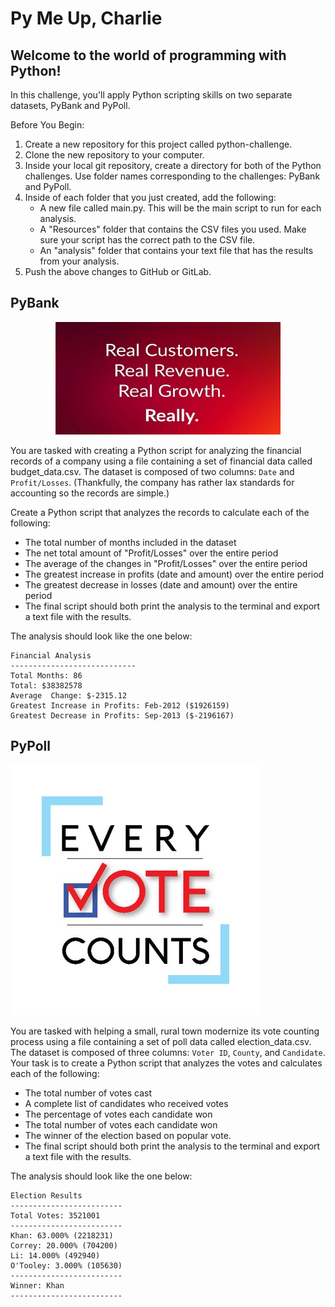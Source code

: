 # Py Me Up, Charlie

## Welcome to the world of programming with Python! 

In this challenge, you'll apply Python scripting skills on two separate datasets, PyBank and PyPoll. 

Before You Begin:
1. Create a new repository for this project called python-challenge.
2. Clone the new repository to your computer.
3. Inside your local git repository, create a directory for both of the Python challenges. Use folder names corresponding to the challenges: PyBank and PyPoll.
4. Inside of each folder that you just created, add the following:
    - A new file called main.py. This will be the main script to run for each analysis.
    - A "Resources" folder that contains the CSV files you used. Make sure your script has the correct path to the CSV file.
    - An "analysis" folder that contains your text file that has the results from your analysis.
5. Push the above changes to GitHub or GitLab.

## PyBank 

<p align="center">
  <img width="360" height="180" src="https://github.com/leslievazquez/Python_Challenge/blob/main/Images/revenue.png">
</p>

You are tasked with creating a Python script for analyzing the financial records of a company using a file containing a set of financial data called budget_data.csv. The dataset is composed of two columns: `Date` and `Profit/Losses`. (Thankfully, the company has rather lax standards for accounting so the records are simple.)

Create a Python script that analyzes the records to calculate each of the following:
- The total number of months included in the dataset
- The net total amount of "Profit/Losses" over the entire period
- The average of the changes in "Profit/Losses" over the entire period
- The greatest increase in profits (date and amount) over the entire period
- The greatest decrease in losses (date and amount) over the entire period
- The final script should both print the analysis to the terminal and export a text file with the results.

The analysis should look like the one below:

  ```text
  Financial Analysis
  ----------------------------
  Total Months: 86
  Total: $38382578
  Average  Change: $-2315.12
  Greatest Increase in Profits: Feb-2012 ($1926159)
  Greatest Decrease in Profits: Sep-2013 ($-2196167)
  ```

## PyPoll 
<img src="https://github.com/leslievazquez/Python_Challenge/blob/main/Images/vote_counting.png">

You are tasked with helping a small, rural town modernize its vote counting process using a file containing a set of poll data called election_data.csv. The dataset is composed of three columns: `Voter ID`, `County`, and `Candidate`. Your task is to create a Python script that analyzes the votes and calculates each of the following:
- The total number of votes cast
- A complete list of candidates who received votes
- The percentage of votes each candidate won
- The total number of votes each candidate won
- The winner of the election based on popular vote.
- The final script should both print the analysis to the terminal and export a text file with the results.

The analysis should look like the one below:

  ```text
  Election Results
  -------------------------
  Total Votes: 3521001
  -------------------------
  Khan: 63.000% (2218231)
  Correy: 20.000% (704200)
  Li: 14.000% (492940)
  O'Tooley: 3.000% (105630)
  -------------------------
  Winner: Khan
  -------------------------
  ```


